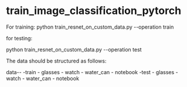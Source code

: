 # train_image_classification_pytorch

For training:
python train_resnet_on_custom_data.py --operation train

for testing:

python train_resnet_on_custom_data.py --operation test


The data should be structured as follows:

data--
    -train
          - glasses
          - watch
          - water_can
          - notebook
    -test
          - glasses
          - watch
          - water_can
          - notebook
